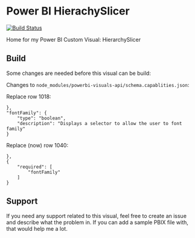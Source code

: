 # Power BI HierachySlicer

[![Build Status](https://dev.azure.com/datascenarios/GitHub%20Projects/_apis/build/status/powerbi-hierarchySlicer?branchName=master)](https://dev.azure.com/datascenarios/GitHub%20Projects/_build/latest?definitionId=13?branchName=master)

Home for my Power BI Custom Visual: HierarchySlicer

## Build

Some changes are needed before this visual can be build:

Changes to `node_modules/powerbi-visuals-api/schema.capablities.json`:

Replace row 1018:
```
},
"fontFamily": {
    "type": "boolean",
    "description": "Displays a selector to allow the user to font family"
}
```

Replace (now) row 1040:
```
},
{
    "required": [
        "fontFamily"
    ]
}
```

## Support

If you need any support related to this visual, feel free to create an issue and describe what the problem in. If you can add a sample PBIX file with, that would help me a lot.